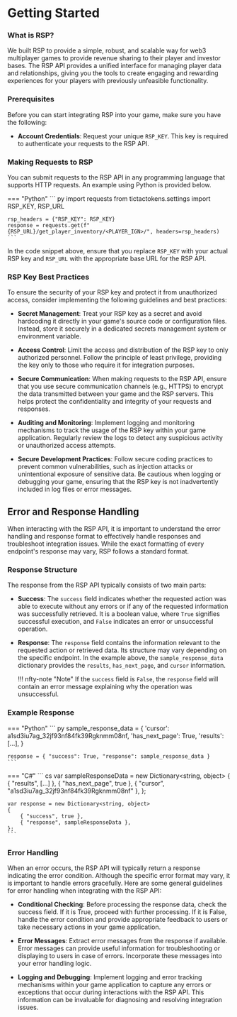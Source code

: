 # Getting Started

### What is RSP?

We built RSP to provide a simple, robust, and scalable way for web3 multiplayer games to provide revenue sharing to their player and investor bases. The RSP API provides a unified interface for managing player data and relationships, giving you the tools to create engaging and rewarding experiences for your players with previously unfeasible functionality.

### Prerequisites

Before you can start integrating RSP into your game, make sure you have the following:

- **Account Credentials**: Request your unique `RSP_KEY`. This key is required to authenticate your requests to the RSP API.

### Making Requests to RSP

You can submit requests to the RSP API in any programming language that supports HTTP requests. An example using Python is provided below.

=== "Python"
    ``` py
    import requests
    from tictactokens.settings import RSP_KEY, RSP_URL

    rsp_headers = {"RSP_KEY": RSP_KEY}
    response = requests.get(f"{RSP_URL}/get_player_inventory/<PLAYER_IGN>/", headers=rsp_headers)
    ```

In the code snippet above, ensure that you replace `RSP_KEY` with your actual RSP key and `RSP_URL` with the appropriate base URL for the RSP API.

### RSP Key Best Practices

To ensure the security of your RSP key and protect it from unauthorized access, consider implementing the following guidelines and best practices:

- **Secret Management**: Treat your RSP key as a secret and avoid hardcoding it directly in your game's source code or configuration files. Instead, store it securely in a dedicated secrets management system or environment variable.

- **Access Control**: Limit the access and distribution of the RSP key to only authorized personnel. Follow the principle of least privilege, providing the key only to those who require it for integration purposes.

- **Secure Communication**: When making requests to the RSP API, ensure that you use secure communication channels (e.g., HTTPS) to encrypt the data transmitted between your game and the RSP servers. This helps protect the confidentiality and integrity of your requests and responses.

- **Auditing and Monitoring**: Implement logging and monitoring mechanisms to track the usage of the RSP key within your game application. Regularly review the logs to detect any suspicious activity or unauthorized access attempts.

- **Secure Development Practices**: Follow secure coding practices to prevent common vulnerabilities, such as injection attacks or unintentional exposure of sensitive data. Be cautious when logging or debugging your game, ensuring that the RSP key is not inadvertently included in log files or error messages.

## Error and Response Handling

When interacting with the RSP API, it is important to understand the error handling and response format to effectively handle responses and troubleshoot integration issues. While the exact formatting of every endpoint's response may vary, RSP follows a standard format.

### Response Structure

The response from the RSP API typically consists of two main parts:

- **Success**: The `success` field indicates whether the requested action was able to execute without any errors or if any of the requested information was successfully retrieved. It is a boolean value, where `True` signifies successful execution, and `False` indicates an error or unsuccessful operation.

- **Response**: The `response` field contains the information relevant to the requested action or retrieved data. Its structure may vary depending on the specific endpoint. In the example above, the `sample_response_data` dictionary provides the `results`, `has_next_page`, and `cursor` information.

    !!! nfty-note "Note"
        If the `success` field is `False`, the `response` field will contain an error message explaining why the operation was unsuccessful.

### Example Response

=== "Python"
    ``` py
    sample_response_data = {
        'cursor': a1sd3iu7ag_32jf93nf84fk39Rgknmm08nf,
        'has_next_page': True,
        'results': [...],
    }

    response = { "success": True, "response": sample_response_data }
    ```
=== "C#"
    ``` cs
    var sampleResponseData = new Dictionary<string, object>
    {
        { "results", [...] },
        { "has_next_page", true },
        { "cursor", "a1sd3iu7ag_32jf93nf84fk39Rgknmm08nf" },
    };

    var response = new Dictionary<string, object>
    {
        { "success", true },
        { "response", sampleResponseData },
    };
    ```

### Error Handling

When an error occurs, the RSP API will typically return a response indicating the error condition. Although the specific error format may vary, it is important to handle errors gracefully. Here are some general guidelines for error handling when integrating with the RSP API:

- **Conditional Checking**: Before processing the response data, check the success field. If it is True, proceed with further processing. If it is False, handle the error condition and provide appropriate feedback to users or take necessary actions in your game application.

- **Error Messages**: Extract error messages from the response if available. Error messages can provide useful information for troubleshooting or displaying to users in case of errors. Incorporate these messages into your error handling logic.

- **Logging and Debugging**: Implement logging and error tracking mechanisms within your game application to capture any errors or exceptions that occur during interactions with the RSP API. This information can be invaluable for diagnosing and resolving integration issues.